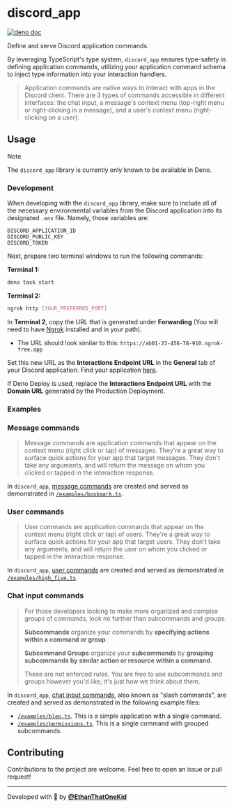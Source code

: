# discord_app

[![deno doc](https://doc.deno.land/badge.svg)](https://deno.land/x/discord_app)

Define and serve Discord application commands.

By leveraging TypeScript's type system, `discord_app` ensures type-safety in
defining application commands, utilizing your application command schema to
inject type information into your interaction handlers.

> Application commands are native ways to interact with apps in the Discord
> client. There are 3 types of commands accessible in different interfaces: the
> chat input, a message's context menu (top-right menu or right-clicking in a
> message), and a user's context menu (right-clicking on a user).

## Usage

> [!NOTE]
>
> The `discord_app` library is currently only known to be available in Deno.

### Development

When developing with the `discord_app` library, make sure to include all of the 
necessary environmental variables from the Discord application into its designated 
`.env` file. Namely, those variables are:

```
DISCORD_APPLICATION_ID
DISCORD_PUBLIC_KEY
DISCORD_TOKEN
```

Next, prepare two terminal windows to run the following commands:

**Terminal 1:**

```bash
deno task start
```

**Terminal 2:**

```bash
ngrok http [YOUR_PREFERRED_PORT]
```

In **Terminal 2**, copy the URL that is generated under **Forwarding** 
(You will need to have [Ngrok](https://ngrok.com/) installed and in your path).

- The URL should look similar to this:
  `https://ab01-23-456-78-910.ngrok-free.app`

Set this new URL as the **Interactions Endpoint URL** in the **General** tab of
your Discord application. Find your application
[here](https://discord.com/developers/applications).

If Deno Deploy is used, replace the **Interactions Endpoint URL** with the 
**Domain URL** generated by the Production Deployment.

### Examples

<!-- Examples are located in the generated library documentation. -->

### Message commands

> Message commands are application commands that appear on the context menu
> (right click or tap) of messages. They're a great way to surface quick actions
> for your app that target messages. They don't take any arguments, and will
> return the message on whom you clicked or tapped in the interaction response.

In `discord_app`,
[message commands](https://discord.com/developers/docs/interactions/application-commands#message-commands)
are created and served as demonstrated in
[`/examples/bookmark.ts`](./examples/bookmark.ts).

### User commands

> User commands are application commands that appear on the context menu (right
> click or tap) of users. They're a great way to surface quick actions for your
> app that target users. They don't take any arguments, and will return the user
> on whom you clicked or tapped in the interaction response.

In `discord_app`,
[user commands](https://discord.com/developers/docs/interactions/application-commands#user-commands)
are created and served as demonstrated in
[`/examples/high_five.ts`](./examples/high_five.ts).

### Chat input commands

> For those developers looking to make more organized and complex groups of
> commands, look no further than subcommands and groups.
>
> **Subcommands** organize your commands by **specifying actions within a
> command or group**.
>
> **Subcommand Groups** organize your **subcommands** by **grouping subcommands
> by similar action or resource within a command**.
>
> These are not enforced rules. You are free to use subcommands and groups
> however you'd like; it's just how we think about them.

In `discord_app`,
[chat input commands](https://discord.com/developers/docs/interactions/application-commands#slash-commands),
also known as "slash commands", are created and served as demonstrated in the
following example files:

- [`/examples/blep.ts`](./examples/blep.ts). This is a simple application with a
  single command.
- [`/examples/permissions.ts`](./examples/permissions.ts). This is a single
  command with grouped subcommands.

## Contributing

Contributions to the project are welcome. Feel free to open an issue or pull
request!

---

Developed with 💜 by [**@EthanThatOneKid**](https://etok.codes/)
